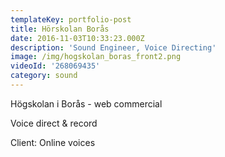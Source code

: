 ```yaml
---
templateKey: portfolio-post
title: Hörskolan Borås
date: 2016-11-03T10:33:23.000Z
description: 'Sound Engineer, Voice Directing'
image: /img/hogskolan_boras_front2.png
videoId: '268069435'
category: sound
---
```

Högskolan i Borås - web commercial

Voice direct & record

Client: Online voices

